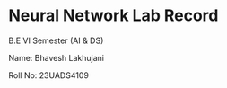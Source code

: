 # Neural Network Lab Record

B.E VI Semester (AI & DS)

Name: Bhavesh Lakhujani 

Roll No: 23UADS4109

